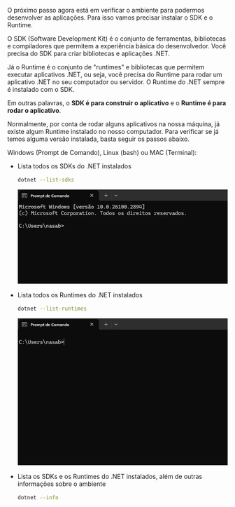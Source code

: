 O próximo passo agora está em verificar o ambiente para podermos desenvolver as aplicações. Para isso vamos precisar instalar o SDK e o Runtime.

O SDK (Software Development Kit) é o conjunto de ferramentas, bibliotecas e compiladores que permitem a experiência básica do desenvolvedor. Você precisa do SDK para criar bibliotecas e aplicações .NET. 

Já o Runtime é o conjunto de "runtimes" e bibliotecas que permitem executar aplicativos .NET, ou seja, você precisa do Runtime para rodar um aplicativo .NET no seu computador ou servidor. O Runtime do .NET sempre é instalado com o SDK. 

Em outras palavras, o **SDK é para construir o aplicativo** e o **Runtime é para rodar o aplicativo**.

Normalmente, por conta de rodar alguns aplicativos na nossa máquina, já existe algum Runtime instalado no nosso computador. Para verificar se já temos alguma versão instalada, basta seguir os passos abaixo. 

Windows (Prompt de Comando), Linux (bash) ou MAC (Terminal):

- Lista todos os SDKs do .NET instalados
  ```bash
  dotnet --list-sdks
  ```
  ![animacao.gif](/.attachments/animacao-9ee63a6f-eb46-491a-bd82-3ceb77b19f10.gif)

- Lista todos os Runtimes do .NET instalados
  ```bash
  dotnet --list-runtimes
  ```
  ![animacao.gif](/.attachments/animacao-7a0f1d5c-7d32-4a73-8035-4104be496692.gif)

- Lista os SDKs e os Runtimes do .NET instalados, além de outras informações sobre o ambiente
  ```bash
  dotnet --info
  ```
  